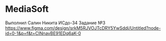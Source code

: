 # MediaSoft
Выполнил Салин Никита ИСдо-34
Задание №3
https://www.figma.com/design/srkM5RJVOJTcDRY5YwSddj/Untitled?node-id=0-1&p=f&t=CINnavBE91EDq6aK-0
